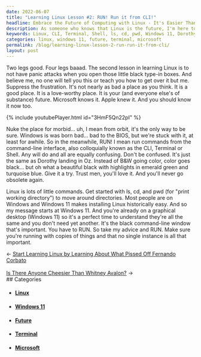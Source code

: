```yaml
---
date: 2022-06-07
title: "Learning Linux Lesson #2: RUN! Run it from CLI!"
headline: Embrace the Future of Computing with Linux - It's Easier Than Ever!
description: As someone who knows that Linux is the future, I'm here to tell you that learning it doesn't have to be intimidating. With the help of commands like ls, cd, and pwd, you can easily navigate the command-line interface. And with Windows 11, it's easier than ever to install Linux. So take my advice and join the future of computing!
keywords: Linux, CLI, Terminal, Shell, ls, cd, pwd, Windows 11, Dorothy, Oz, Install, Future, Computing, Intimidating, Microsoft, Apple
categories: linux, windows 11, future, terminal, microsoft
permalink: /blog/learning-linux-lesson-2-run-run-it-from-cli/
layout: post
---
```



Two legs good. Four legs baaad. The second lesson in learning Linux is to not
have panic attacks when you open those little black type-in boxes. And believe
me, no one will tell you this or teach you how to get over it but me. Suppress
the frustration. It's not nearly as bad a place as you think. It is a good
place. It is a love-worthy place. It is your (and everyone else's of substance)
future. Microsoft knows it. Apple knew it. And you should know it now too.

{% include youtubePlayer.html id="3HmF5Qn22pI" %}

Nuke the place for morbid... uh, I mean from orbit, it's the only way to be
sure. Windows is was born bad... bad to the BIOS, but we're stuck with it, at
least for awhile. So in the meanwhile, RUN! I mean run commands from the
command-line interface, also colloquially known as the CLI, Terminal or Shell.
Any will do and all are equally confusing. Don't be confused. It's just the
same as Dorothy landing in Oz. Instead of B&W going color, color goes black...
but oh what a beautiful black with highlights in emerald green and turquoise
blue. Give it a try. Trust men, you'll love it. And you'll never go obsolete
again.

Linux is lots of little commands. Get started with ls, cd, and pwd (for "print
working directory") to move around directories. Most people are on Windows and
Windows 11 makes installing Linux historically easy. And so my message starts
at Windows 11. And you're already on a graphical desktop (Windows 11) so it's a
perfect time to understand they're all the same and you don't need yet another.
It's the black command-line window that's important. You have to RUN. So take
my advice and RUN. Make sure you're running with copies of things and that no
single instance is all that important.


<div class="arrow-links"><div class="post-nav-prev"><span class="arrow">&larr;&nbsp;</span><a href="/blog/start-learning-linux-by-learning-about-what-pissed-off-fernando-corbato/">Start Learning Linux by Learning About What Pissed Off Fernando Corbato</a></div> &nbsp; <div class="post-nav-next"><a href="/blog/is-there-anyone-cheesier-than-whitney-avalon/">Is There Anyone Cheesier Than Whitney Avalon?</a><span class="arrow">&nbsp;&rarr;</span></div></div>
## Categories

<ul>
<li><h4><a href='/linux/'>Linux</a></h4></li>
<li><h4><a href='/windows-11/'>Windows 11</a></h4></li>
<li><h4><a href='/future/'>Future</a></h4></li>
<li><h4><a href='/terminal/'>Terminal</a></h4></li>
<li><h4><a href='/microsoft/'>Microsoft</a></h4></li></ul>
